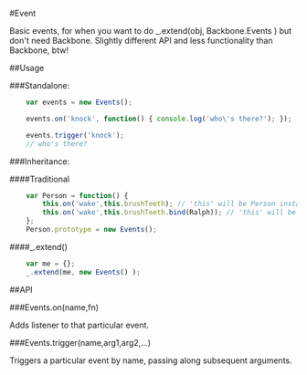 #Event

Basic events, for when you want to do _.extend(obj, Backbone.Events ) but don't need Backbone. Slightly different API and less functionality than Backbone, btw!

##Usage

###Standalone:

```javascript
	var events = new Events();

	events.on('knock', function() { console.log('who\'s there?'); });

	events.trigger('knock');
	// who's there?
```

###Inheritance:

####Traditional

```javascript
	var Person = function() {
		this.on('wake',this.brushTeeth); // 'this' will be Person instance
		this.on('wake',this.brushTeeth.bind(Ralph)); // 'this' will be Ralph
	};
	Person.prototype = new Events();
```

####_.extend()

```javascript
	var me = {};
	_.extend(me, new Events() );
```


##API

###Events.on(name,fn)

Adds listener to that particular event.

###Events.trigger(name,arg1,arg2,...)

Triggers a particular event by name, passing along subsequent arguments.